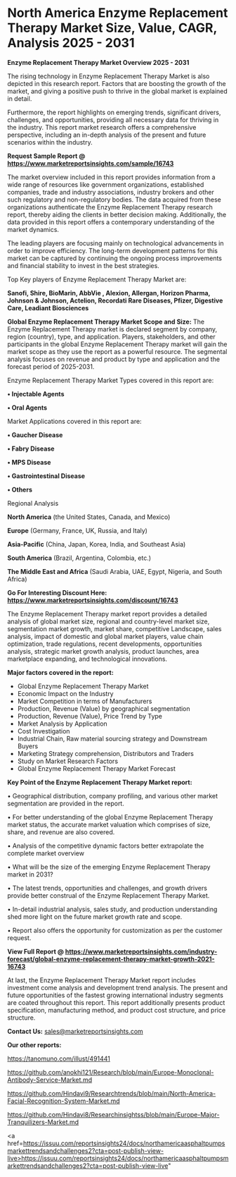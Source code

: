# North America Enzyme Replacement Therapy Market Size, Value, CAGR, Analysis 2025 - 2031

<Strong> Enzyme Replacement Therapy Market Overview 2025 - 2031</strong>

The rising technology in Enzyme Replacement Therapy Market is also depicted in this research report. Factors that are boosting the growth of the market, and giving a positive push to thrive in the global market is explained in detail.

Furthermore, the report highlights on emerging trends, significant drivers, challenges, and opportunities, providing all necessary data for thriving in the industry. This report market research offers a comprehensive perspective, including an in-depth analysis of the present and future scenarios within the industry.

<strong>Request Sample Report @ <a href=https://www.marketreportsinsights.com/sample/16743>https://www.marketreportsinsights.com/sample/16743</a></strong>

The market overview included in this report provides information from a wide range of resources like government organizations, established companies, trade and industry associations, industry brokers and other such regulatory and non-regulatory bodies. The data acquired from these organizations authenticate the Enzyme Replacement Therapy research report, thereby aiding the clients in better decision making. Additionally, the data provided in this report offers a contemporary understanding of the market dynamics.

The leading players are focusing mainly on technological advancements in order to improve efficiency. The long-term development patterns for this market can be captured by continuing the ongoing process improvements and financial stability to invest in the best strategies.

Top Key players of Enzyme Replacement Therapy Market are:

<strong>Sanofi, Shire, BioMarin, AbbVie , Alexion, Allergan, Horizon Pharma, Johnson & Johnson, Actelion, Recordati Rare Diseases, Pfizer, Digestive Care, Leadiant Biosciences</strong>

<strong><b>Global Enzyme Replacement Therapy Market Scope and Size:</b></strong>
The Enzyme Replacement Therapy market is declared segment by company, region (country), type, and application. Players, stakeholders, and other participants in the global Enzyme Replacement Therapy market will gain the market scope as they use the report as a powerful resource. The segmental analysis focuses on revenue and product by type and application and the forecast period of 2025-2031.

Enzyme Replacement Therapy Market Types covered in this report are:

<strong>• Injectable Agents

• Oral Agents</strong>

Market Applications covered in this report are:

<strong>• Gaucher Disease

• Fabry Disease

• MPS Disease

• Gastrointestinal Disease

• Others</strong> 

Regional Analysis

<strong>North America</strong> (the United States, Canada, and Mexico)

<strong>Europe</strong> (Germany, France, UK, Russia, and Italy)

<strong>Asia-Pacific</strong> (China, Japan, Korea, India, and Southeast Asia)

<strong>South America</strong> (Brazil, Argentina, Colombia, etc.)

<strong>The Middle East and Africa</strong> (Saudi Arabia, UAE, Egypt, Nigeria, and South Africa)

<strong>Go For Interesting Discount Here: <a href=https://www.marketreportsinsights.com/discount/16743>https://www.marketreportsinsights.com/discount/16743</a></strong>

The Enzyme Replacement Therapy market report provides a detailed analysis of global market size, regional and country-level market size, segmentation market growth, market share, competitive Landscape, sales analysis, impact of domestic and global market players, value chain optimization, trade regulations, recent developments, opportunities analysis, strategic market growth analysis, product launches, area marketplace expanding, and technological innovations.

<strong><b>Major factors covered in the report:</b></strong>
<ul>
  <li>Global Enzyme Replacement Therapy Market </li>
  <li>Economic Impact on the Industry</li>
  <li>Market Competition in terms of Manufacturers</li>
  <li>Production, Revenue (Value) by geographical segmentation</li>
  <li>Production, Revenue (Value), Price Trend by Type</li>
  <li>Market Analysis by Application</li>
  <li>Cost Investigation</li>
  <li>Industrial Chain, Raw material sourcing strategy and Downstream Buyers</li>
  <li>Marketing Strategy comprehension, Distributors and Traders</li>
  <li>Study on Market Research Factors</li>
  <li>Global Enzyme Replacement Therapy Market Forecast</li>
</ul>

<strong><b>Key Point of the Enzyme Replacement Therapy Market report:</b></strong>

• Geographical distribution, company profiling, and various other market segmentation are provided in the report.

• For better understanding of the global Enzyme Replacement Therapy market status, the accurate market valuation which comprises of size, share, and revenue are also covered.

• Analysis of the competitive dynamic factors better extrapolate the complete market overview

• What will be the size of the emerging Enzyme Replacement Therapy market in 2031?

• The latest trends, opportunities and challenges, and growth drivers provide better construal of the Enzyme Replacement Therapy Market.

• In-detail industrial analysis, sales study, and production understanding shed more light on the future market growth rate and scope.

• Report also offers the opportunity for customization as per the customer request.

<strong><b>View Full Report @ <a href=https://www.marketreportsinsights.com/industry-forecast/global-enzyme-replacement-therapy-market-growth-2021-16743>https://www.marketreportsinsights.com/industry-forecast/global-enzyme-replacement-therapy-market-growth-2021-16743</a></b></strong>


At last, the Enzyme Replacement Therapy Market report includes investment come analysis and development trend analysis. The present and future opportunities of the fastest growing international industry segments are coated throughout this report. This report additionally presents product specification, manufacturing method, and product cost structure, and price structure.

<strong>Contact Us:</strong>
sales@marketreportsinsights.com

<strong>Our other reports:</strong>

<a href=https://tanomuno.com/illust/491441>https://tanomuno.com/illust/491441</a>

<a href=https://github.com/anokhi121/Research/blob/main/Europe-Monoclonal-Antibody-Service-Market.md>https://github.com/anokhi121/Research/blob/main/Europe-Monoclonal-Antibody-Service-Market.md</a>

<a href=https://github.com/Hindavi9/Researchtrends/blob/main/North-America-Facial-Recognition-System-Market.md>https://github.com/Hindavi9/Researchtrends/blob/main/North-America-Facial-Recognition-System-Market.md</a>

<a href=https://github.com/Hindavi8/Researchinsightss/blob/main/Europe-Major-Tranquilizers-Market.md>https://github.com/Hindavi8/Researchinsightss/blob/main/Europe-Major-Tranquilizers-Market.md</a>

<a href=https://issuu.com/reportsinsights24/docs/northamericaasphaltpumpsmarkettrendsandchallenges2?cta=post-publish-view-live>https://issuu.com/reportsinsights24/docs/northamericaasphaltpumpsmarkettrendsandchallenges2?cta=post-publish-view-live</a>"

